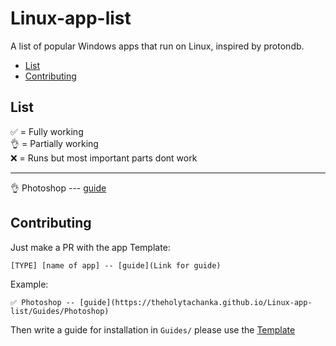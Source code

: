 # Linux-app-list
A list of popular Windows apps that run on Linux, inspired by protondb.

- [List]()
- [Contributing]()

## List
✅ = Fully working \
👌 = Partially working \
❌ = Runs but most important parts dont work
______

👌 Photoshop --- [guide](https://theholytachanka.github.io/Linux-app-list/Guides/Photoshop) 








## Contributing

Just make a PR with the app
Template:
```
[TYPE] [name of app] -- [guide](Link for guide)
```
Example:
```
✅ Photoshop -- [guide](https://theholytachanka.github.io/Linux-app-list/Guides/Photoshop)
```
Then write a guide for installation in `Guides/` please use the [Template](https://github.com/TheHolyTachanka/Linux-app-list/blob/main/Guides/Template.md)
